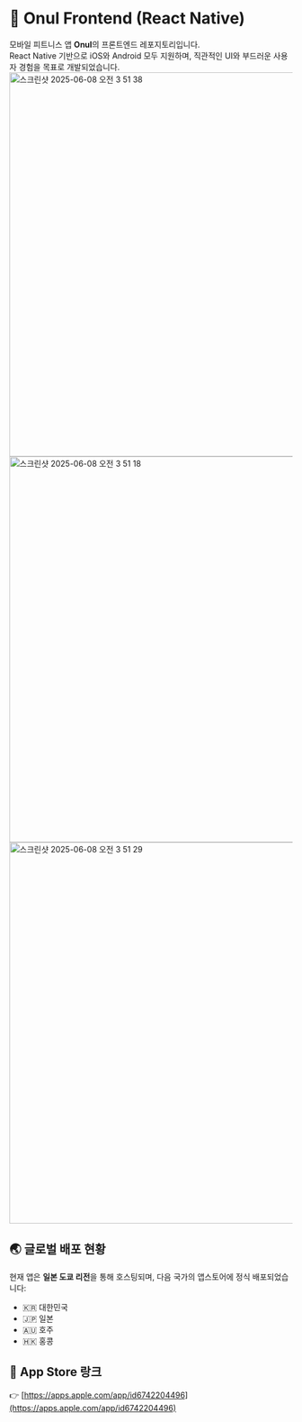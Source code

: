 # 🎯 Onul Frontend (React Native)

모바일 피트니스 앱 **Onul**의 프론트엔드 레포지토리입니다.  
React Native 기반으로 iOS와 Android 모두 지원하며, 직관적인 UI와 부드러운 사용자 경험을 목표로 개발되었습니다.
<img width="682" alt="스크린샷 2025-06-08 오전 3 51 38" src="https://github.com/user-attachments/assets/e78a3bca-61c6-4239-9f1b-727d9e11369a" />
<img width="685" alt="스크린샷 2025-06-08 오전 3 51 18" src="https://github.com/user-attachments/assets/fc8124f8-a90c-44f9-8cf5-68f7033e4282" />
<img width="677" alt="스크린샷 2025-06-08 오전 3 51 29" src="https://github.com/user-attachments/assets/ef528b33-db6d-4c80-85fd-7a4a5c9bd6e6" />



## 🌏 글로벌 배포 현황

현재 앱은 **일본 도쿄 리전**을 통해 호스팅되며, 다음 국가의 앱스토어에 정식 배포되었습니다:

- 🇰🇷 대한민국
- 🇯🇵 일본
- 🇦🇺 호주
- 🇭🇰 홍콩

## 📲 App Store 랑크

👉 [https://apps.apple.com/app/id6742204496](https://apps.apple.com/app/id6742204496)

